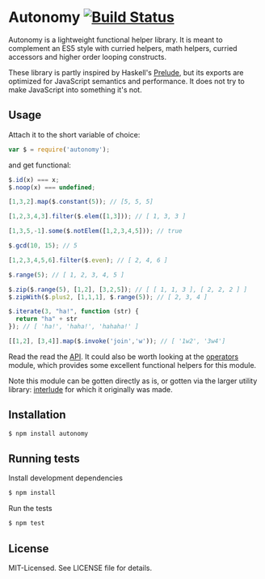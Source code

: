 # Autonomy [![Build Status](https://secure.travis-ci.org/clux/autonomy.png)](http://travis-ci.org/clux/autonomy)

Autonomy is a lightweight functional helper library. It is meant to complement an ES5 style with curried helpers, math helpers, curried accessors and higher order looping constructs.

These library is partly inspired by Haskell's [Prelude](http://www.haskell.org/ghc/docs/latest/html/libraries/base/Prelude.html), but its exports are optimized for JavaScript semantics and performance. It does not try to make JavaScript into something it's not.

## Usage
Attach it to the short variable of choice:

```js
var $ = require('autonomy');
```

and get functional:

```javascript
$.id(x) === x;
$.noop(x) === undefined;

[1,3,2].map($.constant(5)); // [5, 5, 5]

[1,2,3,4,3].filter($.elem([1,3])); // [ 1, 3, 3 ]

[1,3,5,-1].some($.notElem([1,2,3,4,5])); // true

$.gcd(10, 15); // 5

[1,2,3,4,5,6].filter($.even); // [ 2, 4, 6 ]

$.range(5); // [ 1, 2, 3, 4, 5 ]

$.zip($.range(5), [1,2], [3,2,5]); // [ [ 1, 1, 3 ], [ 2, 2, 2 ] ]
$.zipWith($.plus2, [1,1,1], $.range(5)); // [ 2, 3, 4 ]

$.iterate(3, "ha!", function (str) {
  return "ha" + str
}); // [ 'ha!', 'haha!', 'hahaha!' ]

[[1,2], [3,4]].map($.invoke('join','w')); // [ '1w2', '3w4']
```

Read the read the [API](https://github.com/clux/autonomy/blob/master/api.md).
It could also be worth looking at the [operators](https://github.com/clux/operators) module, which provides some excellent functional helpers for this module.

Note this module can be gotten directly as is, or gotten via the larger utility library: [interlude](https://github.com/clux/interlude) for which it originally was made.

## Installation

```bash
$ npm install autonomy
```

## Running tests
Install development dependencies

```bash
$ npm install
```

Run the tests

```bash
$ npm test
```

## License
MIT-Licensed. See LICENSE file for details.

